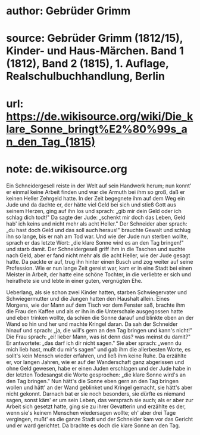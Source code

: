 # author: Gebrüder Grimm
# source: Gebrüder Grimm (1812/15), Kinder- und Haus-Märchen. Band 1 (1812), Band 2 (1815), 1. Auflage, Realschulbuchhandlung, Berlin
# url: https://de.wikisource.org/wiki/Die_klare_Sonne_bringt%E2%80%99s_an_den_Tag_(1815)
# note: de.wikisource.org

Ein Schneidergesell reiste in der Welt auf sein Handwerk herum; nun konnt' er einmal keine Arbeit finden und war die Armuth bei ihm so groß, daß er keinen Heller Zehrgeld hatte. In der Zeit begegnete ihm auf dem Weg ein Jude und da dachte er, der hätte viel Geld bei sich und stieß Gott aus seinem Herzen, ging auf ihn los und sprach: „gib mir dein Geld oder ich schlag dich todt!" Da sagte der Jude: „schenkt mir doch das Leben, Geld hab' ich keins und nicht mehr als acht Heller." Der Schneider aber sprach: „du hast doch Geld und das soll auch heraus!" brauchte Gewalt und schlug ihn so lange, bis er nah am Tod war. Und wie der Jude nun sterben wollte, sprach er das letzte Wort: „die klare Sonne wird es an den Tag bringen!" und starb damit. Der Schneidergesell griff ihm in die Taschen und suchte nach Geld, aber er fand nicht mehr als die acht Heller, wie der Jude gesagt hatte. Da packte er auf, trug ihn hinter einen Busch und zog weiter auf seine Profession. Wie er nun lange Zeit gereist war, kam er in eine Stadt bei einen Meister in Arbeit, der hatte eine schöne Tochter, in die verliebte er sich und heirathete sie und lebte in einer guten, vergnügten Ehe. 

  Ueberlang, als sie schon zwei Kinder hatten, starben Schwiegervater und Schwiegermutter und die Jungen hatten den Haushalt allein. Eines Morgens, wie der Mann auf dem Tisch vor dem Fenster saß, brachte ihm die Frau den Kaffee und als er ihn in die Unterschale ausgegossen hatte und eben trinken wollte, da schien die Sonne darauf und blinkte oben an der Wand so hin und her und machte Kringel daran. Da sah der Schneider hinauf und sprach: „ja, die will's gern an den Tag bringen und kann's nicht!" Die Frau sprach: „ei! lieber Mann, was ist denn das? was meinst du damit?" Er antwortete: „das darf ich dir nicht sagen." Sie aber sprach: „wenn du mich lieb hast, mußt du mir's sagen" und gab ihm die allerbesten Worte, es sollt's kein Mensch wieder erfahren, und ließ ihm keine Ruhe. Da erzählte er, vor langen Jahren, wie er auf der Wanderschaft ganz abgerissen und ohne Geld gewesen, habe er einen Juden erschlagen und der Jude habe in der letzten Todesangst die Worte gesprochen: „die klare Sonne wird's an den Tag bringen." Nun hätt's die Sonne eben gern an den Tag bringen wollen und hätt' an der Wand geblinket und Kringel gemacht, sie hätt's aber nicht gekonnt. Darnach bat er sie noch besonders, sie dürfte es niemand sagen, sonst käm' er um sein Leben, das versprach sie auch; als er aber zur Arbeit sich gesetzt hatte, ging sie zu ihrer Gevatterin  und erzählte es der, wenn sie's keinem Menschen wiedersagen wollte; eh' aber drei Tage vergingen, mußt' es die ganze Stadt und der Schneider kam vor das Gericht und er ward gerichtet. Da brachte es doch die klare Sonne an den Tag. 

